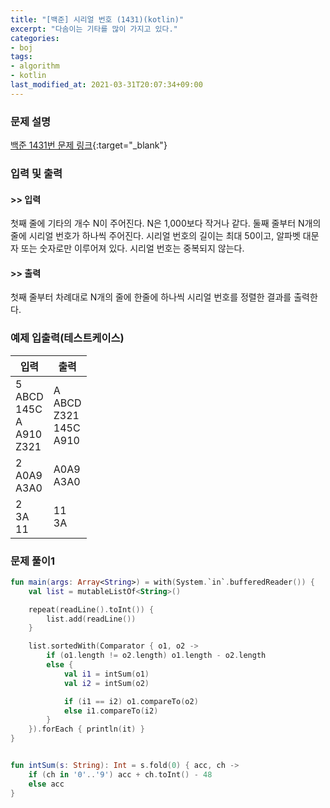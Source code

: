 ```yaml
---
title: "[백준] 시리얼 번호 (1431)(kotlin)"
excerpt: "다솜이는 기타를 많이 가지고 있다."
categories:
- boj
tags:
- algorithm
- kotlin
last_modified_at: 2021-03-31T20:07:34+09:00
---
```



### 문제 설명
[백준 1431번 문제 링크](https://www.acmicpc.net/problem/1431#description){:target="_blank"}




### 입력 및 출력
#### >> 입력
첫째 줄에 기타의 개수 N이 주어진다. N은 1,000보다 작거나 같다. 둘째 줄부터 N개의 줄에 시리얼 번호가 하나씩 주어진다. 시리얼 번호의 길이는 최대 50이고, 알파벳 대문자 또는 숫자로만 이루어져 있다. 시리얼 번호는 중복되지 않는다.



#### >> 출력
첫째 줄부터 차례대로 N개의 줄에 한줄에 하나씩 시리얼 번호를 정렬한 결과를 출력한다.





### 예제 입출력(테스트케이스)


|입력|출력|
|-----|------|
|5<br>ABCD<br>145C<br>A<br>A910<br>Z321|A<br>ABCD<br>Z321<br>145C<br>A910|
|2<br>A0A9<br>A3A0|A0A9<br>A3A0|
|2<br>3A<br>11|11<br>3A|




### 문제 풀이1
```kotlin
fun main(args: Array<String>) = with(System.`in`.bufferedReader()) {
    val list = mutableListOf<String>()

    repeat(readLine().toInt()) {
        list.add(readLine())
    }

    list.sortedWith(Comparator { o1, o2 ->
        if (o1.length != o2.length) o1.length - o2.length
        else {
            val i1 = intSum(o1)
            val i2 = intSum(o2)

            if (i1 == i2) o1.compareTo(o2)
            else i1.compareTo(i2)
        }
    }).forEach { println(it) }
}


fun intSum(s: String): Int = s.fold(0) { acc, ch ->
    if (ch in '0'..'9') acc + ch.toInt() - 48
    else acc
}
```